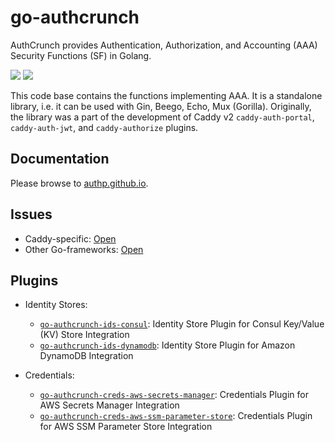 # go-authcrunch

AuthCrunch provides Authentication, Authorization, and Accounting (AAA)
Security Functions (SF) in Golang.

<a href="https://github.com/tyrantlink/go-authcrunch/actions/" target="_blank"><img src="https://github.com/tyrantlink/go-authcrunch/workflows/build/badge.svg?branch=main"></a>
<a href="https://pkg.go.dev/github.com/tyrantlink/go-authcrunch" target="_blank"><img src="https://img.shields.io/badge/godoc-reference-blue.svg"></a>

This code base contains the functions implementing AAA. It is a
standalone library, i.e. it can be used with Gin, Beego, Echo,
Mux (Gorilla). Originally, the library was a part of the development
of Caddy v2 `caddy-auth-portal`, `caddy-auth-jwt`, and
`caddy-authorize` plugins.

## Documentation

Please browse to [authp.github.io](https://authp.github.io/).

## Issues

* Caddy-specific: [Open](https://github.com/greenpau/caddy-security/issues/new/choose)
* Other Go-frameworks: [Open](https://github.com/tyrantlink/go-authcrunch/issues/new/choose)

## Plugins

* Identity Stores:
  - [`go-authcrunch-ids-consul`](https://github.com/tyrantlink/go-authcrunch-ids-consul): Identity Store Plugin for Consul Key/Value (KV) Store Integration
  - [`go-authcrunch-ids-dynamodb`](https://github.com/tyrantlink/go-authcrunch-ids-dynamodb): Identity Store Plugin for Amazon DynamoDB Integration

* Credentials:
  - [`go-authcrunch-creds-aws-secrets-manager`](https://github.com/tyrantlink/go-authcrunch-creds-aws-secrets-manager): Credentials Plugin for AWS Secrets Manager Integration
  - [`go-authcrunch-creds-aws-ssm-parameter-store`](https://github.com/tyrantlink/go-authcrunch-creds-aws-ssm-parameter-store): Credentials Plugin for AWS SSM Parameter Store Integration
